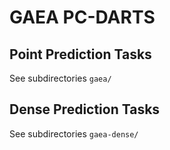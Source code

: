 # GAEA PC-DARTS

## Point Prediction Tasks
See subdirectories `gaea/`

## Dense Prediction Tasks

See subdirectories `gaea-dense/`

